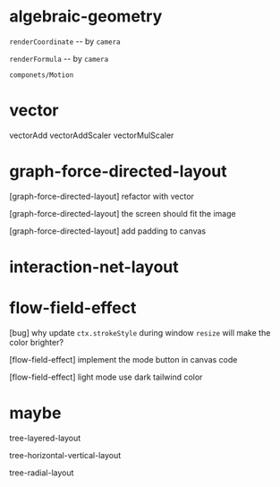 # algebraic-geometry

`renderCoordinate` -- by `camera`

`renderFormula` -- by `camera`

`componets/Motion`

# vector

vectorAdd
vectorAddScaler
vectorMulScaler

# graph-force-directed-layout

[graph-force-directed-layout] refactor with vector

[graph-force-directed-layout] the screen should fit the image

[graph-force-directed-layout] add padding to canvas

# interaction-net-layout

# flow-field-effect

[bug] why update `ctx.strokeStyle` during window `resize` will make the color brighter?

[flow-field-effect] implement the mode button in canvas code

[flow-field-effect] light mode use dark tailwind color

# maybe

tree-layered-layout

tree-horizontal-vertical-layout

tree-radial-layout
